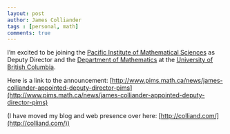 ```yaml
---
layout: post
author: James Colliander
tags : [personal, math]
comments: true
---
```




<!-- -->


<!-- -->


I’m excited to be joining the [Pacific Institute of Mathematical Sciences](http://pims.math.ca/) as Deputy Director and the [Department of Mathematics](http://www.math.ubc.ca/) at the [University of British Columbia](http://www.ubc.ca/).

Here is a link to the announcement: [http://www.pims.math.ca/news/james-colliander-appointed-deputy-director-pims](http://www.pims.math.ca/news/james-colliander-appointed-deputy-director-pims)

(I have moved my blog and web presence over here: [http://colliand.com/](http://colliand.com/))